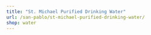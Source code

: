 ```yaml
---
title: "St. Michael Purified Drinking Water"
url: /san-pablo/st-michael-purified-drinking-water/
shop: water
---
```

